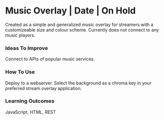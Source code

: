 # Music Overlay | Date | On Hold

Created as a simple and generalized music overlay for streamers with a customizeable size and colour scheme. Currently does not connect to any music players.

### Ideas To Improve

Connect to APIs of popular music services.

### How To Use

Deploy to a webserver. Select the background as a chroma key in your preferred stream overlay application.

### Learning Outcomes

JavaScript, HTML, REST
